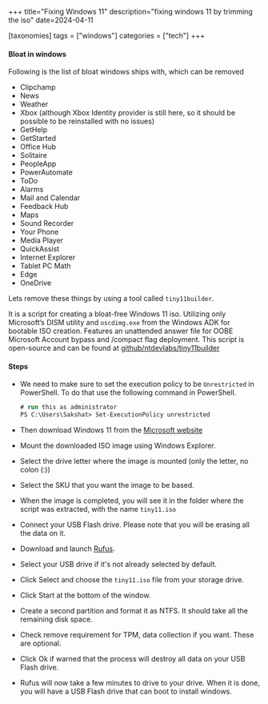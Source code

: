 +++
title="Fixing Windows 11"
description="fixing windows 11 by trimming the iso"
date=2024-04-11

[taxonomies]
tags = ["windows"]
categories = ["tech"]
+++

#### Bloat in windows

Following is the list of bloat windows ships with, which can be removed

- Clipchamp
- News
- Weather
- Xbox (although Xbox Identity provider is still here, so it should be possible to be reinstalled with no issues)
- GetHelp
- GetStarted
- Office Hub
- Solitaire
- PeopleApp
- PowerAutomate
- ToDo
- Alarms
- Mail and Calendar
- Feedback Hub
- Maps
- Sound Recorder
- Your Phone
- Media Player
- QuickAssist
- Internet Explorer
- Tablet PC Math
- Edge
- OneDrive

Lets remove these things by using a tool called `tiny11builder`.

It is a script for creating a bloat-free Windows 11 iso. Utilizing only Microsoft’s DISM utility and `oscdimg.exe` from the Windows ADK for bootable ISO creation. Features an unattended answer file for OOBE Microsoft Account bypass and /compact flag deployment. This script is open-source and can be found at [github/ntdevlabs/tiny11builder](https://github.com/ntdevlabs/tiny11builder)

#### Steps

- We need to make sure to set the execution policy to be `Unrestricted` in PowerShell. To do that use the following command in PowerShell.

    ```ps
    # run this as administrator
    PS C:\Users\Sakshat> Set-ExecutionPolicy unrestricted
    ```

- Then download Windows 11 from the [Microsoft website](https://www.microsoft.com/software-download/windows11)

- Mount the downloaded ISO image using Windows Explorer.
- Select the drive letter where the image is mounted (only the letter, no colon (:))
- Select the SKU that you want the image to be based.
- When the image is completed, you will see it in the folder where the script was extracted, with the name `tiny11.iso`
- Connect your USB Flash drive. Please note that you will be erasing all the data on it.
- Download and launch [Rufus](https://rufus.ie/en/).
- Select your USB drive if it's not already selected by default.
- Click Select and choose the `tiny11.iso` file from your storage drive. 
- Click Start at the bottom of the window. 
- Create a second partition and format it as NTFS. It should take all the remaining disk space.
- Check remove requirement for TPM, data collection if you want. These are optional.
- Click Ok if warned that the process will destroy all data on your USB Flash drive. 
- Rufus will now take a few minutes to drive to your drive. When it is done, you will have a USB Flash drive that can boot to install windows.